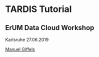 # TARDIS Tutorial
## ErUM Data Cloud Workshop
Karlsruhe 27.06.2019

[Manuel Giffels](mailto:giffels@gmail.com)
